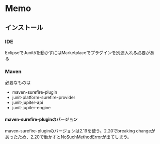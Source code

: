 # Memo

## インストール

### IDE

EclipseでJunit5を動かすにはMarketplaceでプラグインを別途入れる必要がある

### Maven

必要なものは
* maven-surefire-plugin
* junit-platform-surefire-provider
* junit-jupiter-api
* junit-jupiter-engine

#### maven-surefire-pluginのバージョン

maven-surefire-pluginのバージョンは2.19を使う。2.20でbreaking changeがあったため、2.20で動かすとNoSuchMethodErrorが出てしまう。
